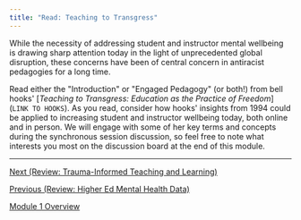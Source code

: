 ```yaml
---
title: "Read: Teaching to Transgress"
---
```


While the necessity of addressing student and instructor mental
wellbeing is drawing sharp attention today in the light of
unprecedented global disruption, these concerns have been of central
concern in antiracist pedagogies for a long time.

Read either the "Introduction" or "Engaged Pedagogy" (or both!) from
bell hooks' [*Teaching to Transgress: Education as the Practice of
Freedom*](`LINK TO HOOKS`). As you read, consider how hooks' insights
from 1994 could be applied to increasing student and instructor
wellbeing today, both online and in person. We will engage with some
of her key terms and concepts during the synchronous session
discussion, so feel free to note what interests you most on the
discussion board at the end of this module.

------------------

[Next (Review: Trauma-Informed Teaching and Learning)](./titl.html)

[Previous (Review: Higher Ed Mental Health Data)](./mental-health-data.html)

[Module 1 Overview](./module1.html)
